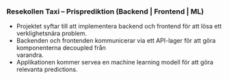 
### Resekollen Taxi – Pris­prediktion (Backend | Frontend | ML)


 - Projektet syftar till att implementera backend och frontend för att lösa ett verklighetsnära problem.   
 - Backenden och frontenden kommunicerar via ett API-lager för att göra komponenterna decoupled från   
 varandra.   
 - Applikationen kommer servea en machine learning modell för att göra relevanta predictions.



 
